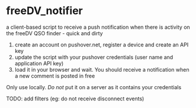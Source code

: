 # freeDV_notifier
a client-based script to receive a push notification when there is activity on the freeDV QSO finder - quick and dirty

1. create an account on pushover.net, register a device and create an API key
2. update the script with your pushover credentials (user name and application API key)
3. load it in your browser and wait. You should receive a notification when a new comment is posted in free 

Only use locally. *Do not* put it on a server as it contains your credentials

TODO: add filters (eg: do not receive disconnect events)

